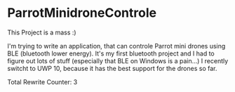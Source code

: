 # ParrotMinidroneControle
This Project is a mass :)

I'm trying to write an application, that can controle Parrot mini drones using BLE (bluetooth lower energy).
It's my first bluetooth project and I had to figure out lots of stuff (especially that BLE on Windows is a pain...)
I recently switcht to UWP 10, because it has the best support for the drones so far.

Total Rewrite Counter: 3
